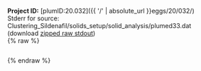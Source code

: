 **Project ID:** [plumID:20.032]({{ '/' | absolute_url }}eggs/20/032/)  
Stderr for source:  Clustering_Sildenafil/solids_setup/solid_analysis/plumed33.dat   
(download [zipped raw stdout](plumed33.dat.plumed.stdout.txt.zip))  
{% raw %}
<pre>
</pre>
{% endraw %}
